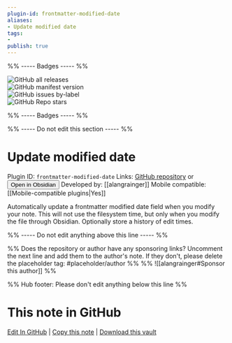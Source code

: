 ```yaml
---
plugin-id: frontmatter-modified-date
aliases:
- Update modified date
tags: 
- 
publish: true
---
```


%% ----- Badges ----- %%

![GitHub all releases](https://img.shields.io/github/downloads/alangrainger/obsidian-frontmatter-modified-date/total?color=573E7A&logo=github&style=for-the-badge)   
![GitHub manifest version](https://img.shields.io/github/manifest-json/v/alangrainger/obsidian-frontmatter-modified-date?color=573E7A&logo=github&style=for-the-badge)   
![GitHub issues by-label](https://img.shields.io/github/issues/alangrainger/obsidian-frontmatter-modified-date/help%20wanted?color=573E7A&logo=github&style=for-the-badge)   
![GitHub Repo stars](https://img.shields.io/github/stars/alangrainger/obsidian-frontmatter-modified-date?color=573E7A&logo=github&style=for-the-badge)

%% ----- Badges ----- %%

%% ----- Do not edit this section ----- %%

# Update modified date

Plugin ID: `frontmatter-modified-date`
Links: [GitHub repository](https://github.com/alangrainger/obsidian-frontmatter-modified-date) or [<button id=HH>Open in Obsidian</button>](obsidian://show-plugin?id=frontmatter-modified-date)
Developed by: [[alangrainger]]
Mobile compatible: [[Mobile-compatible plugins|Yes]]

Automatically update a frontmatter modified date field when you modify your note. This will not use the filesystem time, but only when you modify the file through Obsidian. Optionally store a history of edit times.

%% ----- Do not edit anything above this line ----- %% 

%% Does the repository or author have any sponsoring links? Uncomment the next line and add them to the author's note. If they don't, please delete the placeholder tag: #placeholder/author %%
%% ![[alangrainger#Sponsor this author]] %%

%% Hub footer: Please don't edit anything below this line %%

# This note in GitHub

<span class="git-footer">[Edit In GitHub](https://github.dev/obsidian-community/obsidian-hub/blob/main/02%20-%20Community%20Expansions/02.05%20All%20Community%20Expansions/Plugins/frontmatter-modified-date.md "git-hub-edit-note") | [Copy this note](https://raw.githubusercontent.com/obsidian-community/obsidian-hub/main/02%20-%20Community%20Expansions/02.05%20All%20Community%20Expansions/Plugins/frontmatter-modified-date.md "git-hub-copy-note") | [Download this vault](https://github.com/obsidian-community/obsidian-hub/archive/refs/heads/main.zip "git-hub-download-vault") </span>
